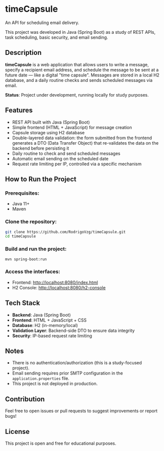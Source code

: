# timeCapsule

An API for scheduling email delivery.

This project was developed in Java (Spring Boot) as a study of REST APIs, task scheduling, basic security, and email sending.

## Description

**timeCapsule** is a web application that allows users to write a message, specify a recipient email address, and schedule the message to be sent at a future date — like a digital "time capsule". Messages are stored in a local H2 database, and a daily routine checks and sends scheduled messages via email.

**Status**: Project under development, running locally for study purposes.

## Features

* REST API built with Java (Spring Boot)
* Simple frontend (HTML + JavaScript) for message creation
* Capsule storage using H2 database
* Double-layered data validation: the form submitted from the frontend generates a DTO (Data Transfer Object) that re-validates the data on the backend before persisting it
* Daily routine to check and send scheduled messages
* Automatic email sending on the scheduled date
* Request rate limiting per IP, controlled via a specific mechanism

## How to Run the Project

### Prerequisites:

* Java 11+
* Maven

### Clone the repository:

```bash
git clone https://github.com/RodrigoVzg/timeCapsule.git
cd timeCapsule
```

### Build and run the project:

```bash
mvn spring-boot:run
```

### Access the interfaces:

* Frontend: [http://localhost:8080/index.html](http://localhost:8080/index.html)
* H2 Console: [http://localhost:8080/h2-console](http://localhost:8080/h2-console)

## Tech Stack

* **Backend**: Java (Spring Boot)
* **Frontend**: HTML + JavaScript + CSS
* **Database**: H2 (in-memory/local)
* **Validation Layer**: Backend-side DTO to ensure data integrity
* **Security**: IP-based request rate limiting

## Notes

* There is no authentication/authorization (this is a study-focused project).
* Email sending requires prior SMTP configuration in the `application.properties` file.
* This project is not deployed in production.

## Contribution

Feel free to open issues or pull requests to suggest improvements or report bugs!

## License

This project is open and free for educational purposes.
